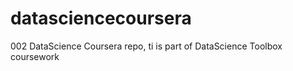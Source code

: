 datasciencecoursera
===================

002 DataScience Coursera repo, ti is part of DataScience Toolbox coursework
